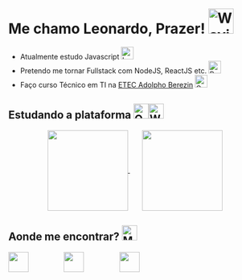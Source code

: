 # Me chamo Leonardo, Prazer! <img src="https://raw.githubusercontent.com/Tarikul-Islam-Anik/Animated-Fluent-Emojis/master/Emojis/Hand%20gestures/Waving%20Hand.png" alt="Waving Hand" width="50" height="50"/>
 
- Atualmente estudo Javascript <img src="https://raw.githubusercontent.com/Tarikul-Islam-Anik/Animated-Fluent-Emojis/master/Emojis/Objects/Ledger.png" alt="Ledger" width="25" height="25" />
- Pretendo me tornar Fullstack com NodeJS, ReactJS etc. <img src="https://raw.githubusercontent.com/Tarikul-Islam-Anik/Animated-Fluent-Emojis/master/Emojis/Hand%20gestures/Brain.png" alt="Brain" width="25" height="25" />
- Faço curso Técnico em TI na <a href="http://eteab.com.br/cms/">ETEC Adolpho Berezin</a> <img src="https://raw.githubusercontent.com/Tarikul-Islam-Anik/Animated-Fluent-Emojis/master/Emojis/Objects/Graduation%20Cap.png" alt="Graduation Cap" width="25" height="25" />

## Estudando a plataforma <img src="https://raw.githubusercontent.com/Tarikul-Islam-Anik/Animated-Fluent-Emojis/master/Emojis/Objects/Open%20Book.png" alt="Open Book" width="30" height="30" /><img src="https://raw.githubusercontent.com/Tarikul-Islam-Anik/Animated-Fluent-Emojis/master/Emojis/Hand%20gestures/Writing%20Hand.png" alt="Writing Hand" width="30" height="30" />

<div align="center">
<a href="https://github.com/leeool?tab=repositories">
  <img align="center" height="160px" src="https://github-readme-stats.vercel.app/api?username=leeool&hide=issues&theme=dark&show_icons=true&custom_title=GitHub%20Stats" />
</a>
<span>⠀⠀</span>
<a href="https://github.com/leeool?tab=repositories">
  <img align="center" height="160px" src="https://github-readme-stats.vercel.app/api/top-langs/?username=leeool&theme=dark&layout=compact" />
</a>
</div>

## Aonde me encontrar? <img src="https://raw.githubusercontent.com/Tarikul-Islam-Anik/Animated-Fluent-Emojis/master/Emojis/People/Man%20Detective.png" alt="Man Detective" width="30" height="30" />

<div style="display: flex; gap: 30px;">
<a href="https://www.linkedin.com/in/leonardo-gonsalez/">
  <img align="center" height=40px src="https://img.shields.io/badge/LinkedIn-0077B5?style=for-the-badge&logo=linkedin&logoColor=white"/>
</a>
<span>⠀</span>
<a href="https://www.instagram.com/leeool.l/">
  <img align="center" height=40px src="https://img.shields.io/badge/Instagram-E4405F?style=for-the-badge&logo=instagram&logoColor=white"/>
</a>
<span>⠀</span>
<a href="https://open.spotify.com/user/223yxdnpxcjebzywr6wjooi3y">
  <img align="center" height=40px src="https://img.shields.io/badge/Spotify-1ED760?&style=for-the-badge&logo=spotify&logoColor=white"/>
</a>
</div>

<!--
**leeool/leeool** is a ✨ _special_ ✨ repository because its `README.md` (this file) appears on your GitHub profile.

Here are some ideas to get you started:

- 🔭 I’m currently working on ...
- 🌱 I’m currently learning ...
- 👯 I’m looking to collaborate on ...
- 🤔 I’m looking for help with ...
- 💬 Ask me about ...
- 📫 How to reach me: ...
- 😄 Pronouns: ...
- ⚡ Fun fact: ...
-->
